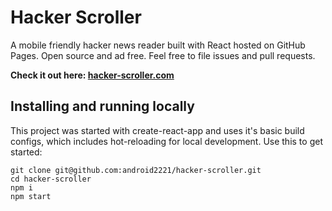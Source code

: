 # Hacker Scroller

A mobile friendly hacker news reader built with React hosted on GitHub Pages. Open source and ad free. Feel free to file issues and pull requests.

<b>Check it out here: [hacker-scroller.com](https://hacker-scroller.com)</b>


## Installing and running locally
This project was started with create-react-app and uses it's basic build configs, which includes hot-reloading for local development. Use this to get started:
```
git clone git@github.com:android2221/hacker-scroller.git
cd hacker-scroller
npm i
npm start
```
